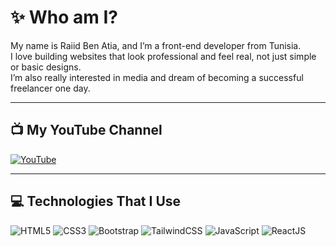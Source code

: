# ✨ Who am I?

My name is Raiid Ben Atia, and I’m a front-end developer from Tunisia.  
I love building websites that look professional and feel real, not just simple or basic designs.  
I’m also really interested in media and dream of becoming a successful freelancer one day.

---

## 📺 My YouTube Channel

[![YouTube](https://img.shields.io/badge/YouTube-FF0000?style=for-the-badge&logo=youtube&logoColor=white)](https://www.youtube.com/@web_div_tn)

---

## 💻 Technologies That I Use

![HTML5](https://img.shields.io/badge/HTML5-E34F26?style=for-the-badge&logo=html5&logoColor=white)
![CSS3](https://img.shields.io/badge/CSS3-1572B6?style=for-the-badge&logo=css3&logoColor=white)
![Bootstrap](https://img.shields.io/badge/Bootstrap-563D7C?style=for-the-badge&logo=bootstrap&logoColor=white)
![TailwindCSS](https://img.shields.io/badge/TailwindCSS-38B2AC?style=for-the-badge&logo=tailwind-css&logoColor=white)
![JavaScript](https://img.shields.io/badge/JavaScript-F7DF1E?style=for-the-badge&logo=javascript&logoColor=black)
![ReactJS](https://img.shields.io/badge/ReactJS-61DAFB?style=for-the-badge&logo=react&logoColor=black)
